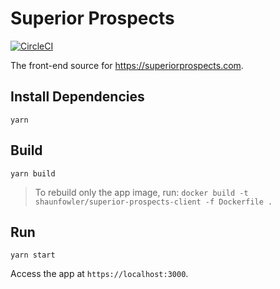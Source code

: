 # Superior Prospects

[![CircleCI](https://circleci.com/gh/shaunfowler/superior-prospects/tree/master.svg?style=svg)](https://circleci.com/gh/shaunfowler/superior-prospects/tree/master)

The front-end source for https://superiorprospects.com.

## Install Dependencies

`yarn`

## Build

`yarn build`

> To rebuild only the app image, run: `docker build -t shaunfowler/superior-prospects-client -f Dockerfile .`

## Run

`yarn start`

Access the app at `https://localhost:3000`.
